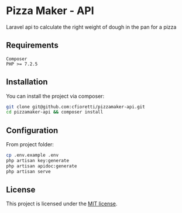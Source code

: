 # Pizza Maker - API

Laravel api to calculate the right weight of dough in the pan for a pizza

## Requirements 

    Composer
    PHP >= 7.2.5

## Installation

You can install the project via composer:
```sh
git clone git@github.com:cfioretti/pizzamaker-api.git
cd pizzamaker-api && composer install
```

## Configuration

From project folder:
```sh
cp .env.example .env
php artisan key:generate
php artisan apidoc:generate
php artisan serve
```

## License

This project is licensed under the [MIT license](LICENSE).
